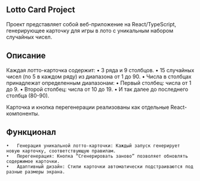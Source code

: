 ## Lotto Card Project

Проект представляет собой веб-приложение на React/TypeScript, генерирующее карточку для игры в лото с уникальным набором случайных чисел.

## Описание

Каждая лотто-карточка содержит:
•	3 ряда и 9 столбцов.
•	15 случайных чисел (по 5 в каждом ряду) из диапазона от 1 до 90.
•	Числа в столбцах принадлежат определенным диапазонам:
•	Первый столбец: числа от 1 до 9.
•	Второй столбец: числа от 10 до 19.
•	И так далее до последнего столбца (80-90).

Карточка и кнопка перегенерации реализованы как отдельные React-компоненты.

## Функционал

	•	Генерация уникальной лотто-карточки: Каждый запуск генерирует новую карточку, соответствующую правилам.
	•	Перегенерация: Кнопка “Сгенерировать заново” позволяет обновлять содержимое карточки.
	•	Адаптивный дизайн: Стили карточки автоматически подстраиваются под разные размеры экрана.
